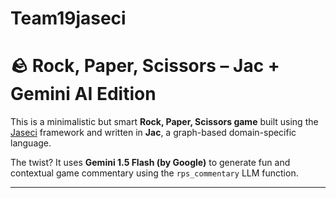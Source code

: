 # Team19jaseci
# 🪨 Rock, Paper, Scissors – Jac + Gemini AI Edition

This is a minimalistic but smart **Rock, Paper, Scissors game** built using the [Jaseci](https://docs.jaseci.org/) framework and written in **Jac**, a graph-based domain-specific language. 

The twist? It uses **Gemini 1.5 Flash (by Google)** to generate fun and contextual game commentary using the `rps_commentary` LLM function.

---
